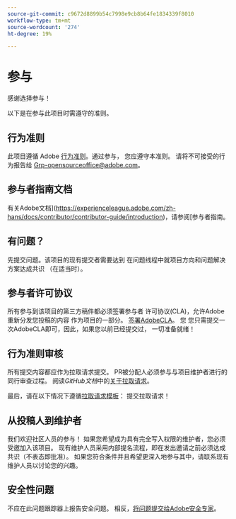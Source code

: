 ```yaml
---
source-git-commit: c9672d8899b54c7998e9cb8b64fe1834339f8010
workflow-type: tm+mt
source-wordcount: '274'
ht-degree: 19%

---
```

# 参与

感谢选择参与！

以下是在参与此项目时需遵守的准则。

## 行为准则

此项目遵循 Adobe [行为准则](code-of-conduct.md)。通过参与，
您应遵守本准则。 请将不可接受的行为报告给
[Grp-opensourceoffice@adobe.com](mailto:Grp-opensourceoffice@adobe.com)。

## 参与者指南文档

有关Adobe文档](https://experienceleague.adobe.com/zh-hans/docs/contributor/contributor-guide/introduction)，请参阅[参与者指南。

## 有问题？

先提交问题。该项目的现有提交者需要达到
在问题线程中就项目方向和问题解决方案达成共识
（在适当时）。

## 参与者许可协议

所有参与到该项目的第三方稿件都必须签署参与者
许可协议(CLA)，允许Adobe重新分发您投稿的内容
作为项目的一部分。 [签署AdobeCLA](https://opensource.adobe.com/cla.html)。 您
您只需提交一次AdobeCLA即可，因此，如果您以前已经提交过，
一切准备就绪！

## 行为准则审核

所有提交内容都应作为拉取请求提交。 PR被分配人必须参与与项目维护者进行的同行审查过程。 阅读&#x200B;_GitHub文档_&#x200B;中的[关于拉取请求](https://docs.github.com/en/pull-requests/collaborating-with-pull-requests/proposing-changes-to-your-work-with-pull-requests/about-pull-requests)。

最后，请在以下情况下遵循[拉取请求模板](PULL_REQUEST_TEMPLATE.md)：
提交拉取请求！

## 从投稿人到维护者

我们欢迎社区人员的参与！ 如果您希望成为具有完全写入权限的维护者，您必须受邀加入该项目。 现有维护人员采用内部提名流程，即在发出邀请之前必须达成共识（不表态即批准）。 如果您符合条件并且希望更深入地参与其中，请联系现有维护人员以讨论您的兴趣。

## 安全性问题

不应在此问题跟踪器上报告安全问题。 相反，[将问题提交给Adobe安全专家](https://helpx.adobe.com/cn/security/alertus.html)。
